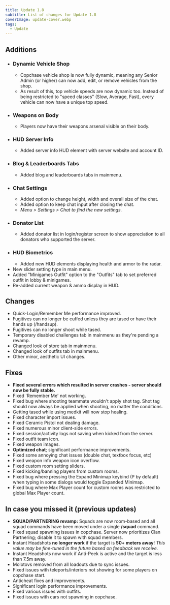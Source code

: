 ```yaml
---
title: Update 1.8
subtitle: List of changes for Update 1.8
coverImage: update-cover.webp
tags:
  - Update
---
```


## Additions

- ### Dynamic Vehicle Shop
  - Copchase vehicle shop is now fully dynamic, meaning any Senior Admin (or higher) can now add, edit, or remove vehicles from the shop.
  - As result of this, top vehicle speeds are now dynamic too. Instead of being restricted to "speed classes" (Slow, Average, Fast), every vehicle can now have a unique top speed.
- ### Weapons on Body
  - Players now have their weapons arsenal visible on their body.
- ### HUD Server Info
  - Added server info HUD element with server website and account ID.
- ### Blog & Leaderboards Tabs
  - Added blog and leaderboards tabs in mainmenu.
- ### Chat Settings
  - Added option to change height, width and overall size of the chat.
  - Added option to keep chat input after closing the chat.
  - _Menu > Settings > Chat to find the new settings._
- ### Donator List
  - Added donator list in login/register screen to show appreciation to all donators who supported the server.
- ### HUD Biometrics
  - Added new HUD elements displaying health and armor to the radar.
- New slider setting type in main menu.
- Added "Minigames Outfit" option to the "Outfits" tab to set preferred outfit in lobby & minigames.
- Re-added current weapon & ammo display in HUD.

## Changes

- Quick-Login/Remember Me performance improved.
- Fugitives can no longer be cuffed unless they are tased or have their hands up (/handsup).
- Fugitives can no longer shoot while tased.
- Temporary disabled challenges tab in mainmenu as they're pending a revamp.
- Changed look of store tab in mainmenu.
- Changed look of outfits tab in mainmenu.
- Other minor, aesthetic UI changes.

## Fixes

- **Fixed several errors which resulted in server crashes - server should now be fully stable.**
- Fixed 'Remember Me' not working.
- Fixed bug where shooting teammate wouldn't apply shot tag. Shot tag should now always be applied when shooting, no matter the conditions.
- Getting tased while using medkit will now stop healing.
- Fixed character import issues.
- Fixed Ceramic Pistol not dealing damage.
- Fixed numerous minor client-side errors.
- Fixed session/activity logs not saving when kicked from the server.
- Fixed outfit team icon.
- Fixed weapon images.
- **Optimized chat**; significant performance improvements.
- Fixed some annoying chat issues (double chat, textbox focus, etc)
- Fixed weapon info weapon icon overflow.
- Fixed custom room setting sliders.
- Fixed kicking/banning players from custom rooms.
- Fixed bug where pressing the Expand Minimap keybind (P by default) when typing in some dialogs would toggle Expanded Minimap.
- Fixed bug where Max Player count for custom rooms was restricted to global Max Player count.

## In case you missed it (previous updates)

- **SQUAD/PARTNERING revamp:** Squads are now room-based and all squad commands have been moved under a single **/squad** command.
- Fixed squad spawning issues in copchase. Server now prioritizes Clan Partnering; disable it to spawn with squad members.
- Instant Headshots **no longer work** if the target is **50+ meters away**! _This value may be fine-tuned in the future based on feedback we receive._
- Instant Headshots now work if Anti-Peek is active and the target is less than 7.5m away.
- Molotovs removed from all loadouts due to sync issues.
- Fixed issues with teleports/interiors not showing for some players on copchase start.
- Anticheat fixes and improvements.
- Significant login performance improvements.
- Fixed various issues with outfits.
- Fixed issues with cars not spawning in copchase.
